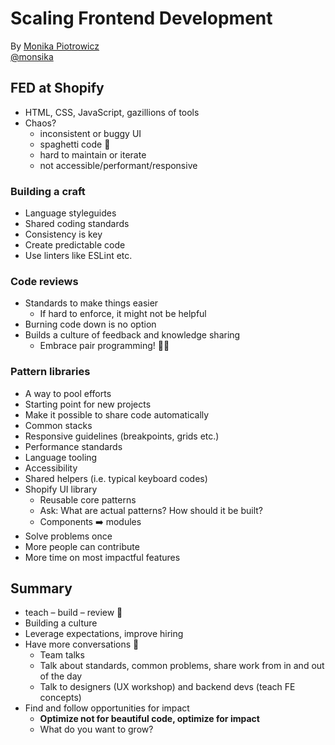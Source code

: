 # Scaling Frontend Development

By [Monika Piotrowicz](http://www.monikapiotrowicz.com)  
[@monsika](https://twitter.com/monsika)

## FED at Shopify

- HTML, CSS, JavaScript, gazillions of tools
- Chaos?
  - inconsistent or buggy UI
  - spaghetti code 🍝
  - hard to maintain or iterate
  - not accessible/performant/responsive

### Building a craft

- Language styleguides
- Shared coding standards
- Consistency is key
- Create predictable code
- Use linters like ESLint etc.

### Code reviews

- Standards to make things easier
  - If hard to enforce, it might not be helpful
- Burning code down is no option
- Builds a culture of feedback and knowledge sharing
  - Embrace pair programming! 🙏🏼

### Pattern libraries

- A way to pool efforts
- Starting point for new projects
- Make it possible to share code automatically
- Common stacks
- Responsive guidelines (breakpoints, grids etc.)
- Performance standards
- Language tooling
- Accessibility
- Shared helpers (i.e. typical keyboard codes)
- Shopify UI library
  - Reusable core patterns
  - Ask: What are actual patterns? How should it be built?
  - Components ➡️ modules
- Solve problems once
- More people can contribute
- More time on most impactful features

## Summary

- teach – build – review 🔁
- Building a culture
- Leverage expectations, improve hiring
- Have more conversations 💬
  - Team talks
  - Talk about standards, common problems, share work from in and out of the day
  - Talk to designers (UX workshop) and backend devs (teach FE concepts)
- Find and follow opportunities for impact
  - **Optimize not for beautiful code, optimize for impact**
  - What do you want to grow?
